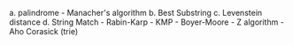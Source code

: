 a. palindrome
	- Manacher's algorithm
b. Best Substring
c. Levenstein distance
d. String Match
	- Rabin-Karp
	- KMP
	- Boyer-Moore
	- Z algorithm
	- Aho Corasick (trie)
